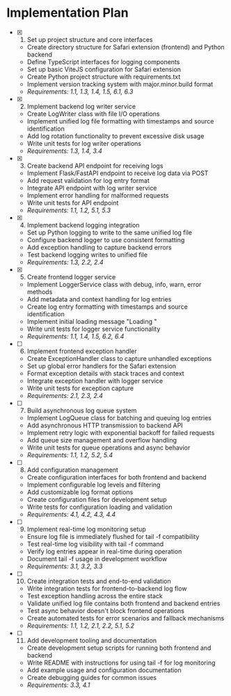 # Implementation Plan

- [x] 1. Set up project structure and core interfaces
  - Create directory structure for Safari extension (frontend) and Python backend
  - Define TypeScript interfaces for logging components
  - Set up basic ViteJS configuration for Safari extension
  - Create Python project structure with requirements.txt
  - Implement version tracking system with major.minor.build format
  - _Requirements: 1.1, 1.3, 1.4, 1.5, 6.1, 6.3_

- [x] 2. Implement backend log writer service
  - Create LogWriter class with file I/O operations
  - Implement unified log file formatting with timestamps and source identification
  - Add log rotation functionality to prevent excessive disk usage
  - Write unit tests for log writer operations
  - _Requirements: 1.3, 1.4, 3.4_

- [x] 3. Create backend API endpoint for receiving logs
  - Implement Flask/FastAPI endpoint to receive log data via POST
  - Add request validation for log entry format
  - Integrate API endpoint with log writer service
  - Implement error handling for malformed requests
  - Write unit tests for API endpoint
  - _Requirements: 1.1, 1.2, 5.1, 5.3_

- [x] 4. Implement backend logging integration
  - Set up Python logging to write to the same unified log file
  - Configure backend logger to use consistent formatting
  - Add exception handling to capture backend errors
  - Test backend logging writes to unified file
  - _Requirements: 1.3, 2.2, 2.4_

- [x] 5. Create frontend logger service
  - Implement LoggerService class with debug, info, warn, error methods
  - Add metadata and context handling for log entries
  - Create log entry formatting with timestamps and source identification
  - Implement initial loading message "Loading <extension name> <version>"
  - Write unit tests for logger service functionality
  - _Requirements: 1.1, 1.4, 1.5, 6.2, 6.4_

- [ ] 6. Implement frontend exception handler
  - Create ExceptionHandler class to capture unhandled exceptions
  - Set up global error handlers for the Safari extension
  - Format exception details with stack traces and context
  - Integrate exception handler with logger service
  - Write unit tests for exception capture
  - _Requirements: 2.1, 2.3, 2.4_

- [ ] 7. Build asynchronous log queue system
  - Implement LogQueue class for batching and queuing log entries
  - Add asynchronous HTTP transmission to backend API
  - Implement retry logic with exponential backoff for failed requests
  - Add queue size management and overflow handling
  - Write unit tests for queue operations and async behavior
  - _Requirements: 1.1, 1.2, 5.2, 5.4_

- [ ] 8. Add configuration management
  - Create configuration interfaces for both frontend and backend
  - Implement configurable log levels and filtering
  - Add customizable log format options
  - Create configuration files for development setup
  - Write tests for configuration loading and validation
  - _Requirements: 4.1, 4.2, 4.3, 4.4_

- [ ] 9. Implement real-time log monitoring setup
  - Ensure log file is immediately flushed for tail -f compatibility
  - Test real-time log visibility with tail -f command
  - Verify log entries appear in real-time during operation
  - Document tail -f usage in development workflow
  - _Requirements: 3.1, 3.2, 3.3_

- [ ] 10. Create integration tests and end-to-end validation
  - Write integration tests for frontend-to-backend log flow
  - Test exception handling across the entire stack
  - Validate unified log file contains both frontend and backend entries
  - Test async behavior doesn't block frontend operations
  - Create automated tests for error scenarios and fallback mechanisms
  - _Requirements: 1.1, 1.2, 2.1, 2.2, 5.1, 5.2_

- [ ] 11. Add development tooling and documentation
  - Create development setup scripts for running both frontend and backend
  - Write README with instructions for using tail -f for log monitoring
  - Add example usage and configuration documentation
  - Create debugging guides for common issues
  - _Requirements: 3.3, 4.1_